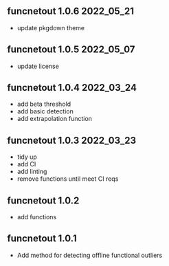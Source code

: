 ## funcnetout 1.0.6 2022_05_21

* update pkgdown theme 

## funcnetout 1.0.5 2022_05_07

* update license

## funcnetout 1.0.4 2022_03_24

* add beta threshold
* add basic detection
* add extrapolation function

## funcnetout 1.0.3 2022_03_23

* tidy up
* add CI
* add linting
* remove functions until meet CI reqs

## funcnetout 1.0.2 

* add functions

## funcnetout 1.0.1 

* Add method for detecting offline functional outliers



